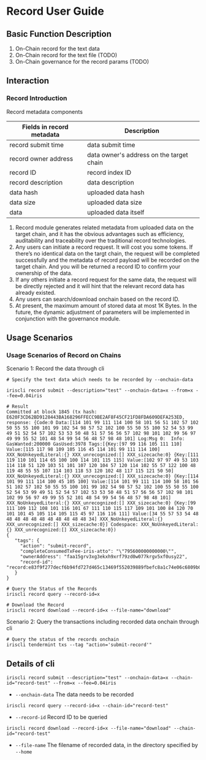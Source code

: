 # Record User Guide

## Basic Function Description

1. On-Chain record for the text data
2. On-Chain record for the text file (TODO)
3. On-Chain governance for the record params (TODO)

## Interaction

### Record Introduction

Record metadata components

| Fields in record metadata    | Description                              |
| ---------------------------- | ---------------------------------------- |
| record submit time           | data submit time                         |
| record owner address         | data owner's address on the target chain |
| record ID                    | record index ID                          |
| record description           | data description                         |
| data hash                    | uploaded data hash                       |
| data size                    | uploaded data size                       |
| data                         | uploaded data itself                     |

1. Record module generates related metadata from uploaded data on the target chain, and it has the obvious advantages such as efficiency, auditability and traceability over the traditional record technologies.
2. Any users can initiate a record request. It will cost you some tokens. If there’s no identical data on the targt chain, the request will be completed successfully and the metadata of record payload will be recorded on the target chain. And you will be returned a record ID to confirm your ownership of the data.
3. If any others initiate a record request for the same data, the request will be directly rejected and it will hint that the relevant record data has already existed.
4. Any users can search/download onchain based on the record ID.
5. At present, the maximum amount of stored data at most 1K Bytes. In the future, the dynamic adjustment of parameters will be implemented in conjunction with the governance module.

## Usage Scenarios

### Usage Scenarios of Record on Chains

Scenario 1: Record the data through cli

```
# Specify the text data which needs to be recorded by --onchain-data

iriscli record submit --description="test" --onchain-data=x --from=x --fee=0.04iris

# Result
Committed at block 1845 (tx hash: E620F3CD62BD9128443BA168296FFECC9BE2AF8F45CF21FD8FDA609DEFA253ED, response: {Code:0 Data:[114 101 99 111 114 100 58 101 56 51 102 57 102 50 55 55 100 101 99 102 54 98 57 52 102 100 55 50 55 100 52 54 53 99 49 51 52 54 57 102 53 53 50 48 51 57 56 56 57 102 98 101 102 99 56 97 49 99 55 52 101 48 54 99 54 56 48 57 98 48 101] Log:Msg 0:  Info: GasWanted:200000 GasUsed:3978 Tags:[{Key:[97 99 116 105 111 110] Value:[115 117 98 109 105 116 45 114 101 99 111 114 100] XXX_NoUnkeyedLiteral:{} XXX_unrecognized:[] XXX_sizecache:0} {Key:[111 119 110 101 114 65 100 100 114 101 115 115] Value:[102 97 97 49 53 103 114 118 51 120 103 51 101 107 120 104 57 120 114 102 55 57 122 100 48 119 48 55 55 107 114 103 118 53 120 102 48 117 115 121 50 50] XXX_NoUnkeyedLiteral:{} XXX_unrecognized:[] XXX_sizecache:0} {Key:[114 101 99 111 114 100 45 105 100] Value:[114 101 99 111 114 100 58 101 56 51 102 57 102 50 55 55 100 101 99 102 54 98 57 52 102 100 55 50 55 100 52 54 53 99 49 51 52 54 57 102 53 53 50 48 51 57 56 56 57 102 98 101 102 99 56 97 49 99 55 52 101 48 54 99 54 56 48 57 98 48 101] XXX_NoUnkeyedLiteral:{} XXX_unrecognized:[] XXX_sizecache:0} {Key:[99 111 109 112 108 101 116 101 67 111 110 115 117 109 101 100 84 120 70 101 101 45 105 114 105 115 45 97 116 116 111] Value:[34 55 57 53 54 48 48 48 48 48 48 48 48 48 48 48 34] XXX_NoUnkeyedLiteral:{} XXX_unrecognized:[] XXX_sizecache:0}] Codespace: XXX_NoUnkeyedLiteral:{} XXX_unrecognized:[] XXX_sizecache:0})
{
   "tags": {
     "action": "submit-record",
     "completeConsumedTxFee-iris-atto": "\"795600000000000\"",
     "ownerAddress": "faa15grv3xg3ekxh9xrf79zd0w077krgv5xf0usy22",
     "record-id": "record:e83f9f277decf6b94fd727d465c13469f552039889fbefc8a1c74e06c6809b0e"
   }
}

# Query the Status of the Records
iriscli record query --record-id=x

# Download the Record
iriscli record download --record-id=x --file-name="download"

```

Scenario 2: Query the transactions including recorded data onchain through cli

```
# Query the status of the records onchain
iriscli tendermint txs --tag "action='submit-record'"
```

## Details of cli

```
iriscli record submit --description="test" --onchain-data=x --chain-id="record-test" --from=x --fee=0.04iris
```

* `--onchain-data`  The data needs to be recorded


```
iriscli record query --record-id=x --chain-id="record-test"
```

* `--record-id` Record ID to be queried


```
iriscli record download --record-id=x --file-name="download" --chain-id="record-test"
```

* `--file-name` The filename of recorded data, in the directory specified by `--home`
